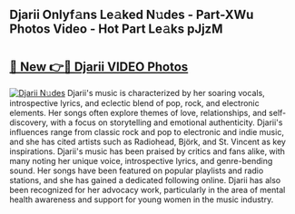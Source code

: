 ## Djarii Onlyf𝚊ns Le𝚊ked N𝚞des - Part-XWu Photos Video - Hot Part Le𝚊ks pJjzM

# <h2><a href="http://ab67576.deff.icu/?id=Djarii">🔗 New 👉🔴 Djarii VIDEO Photos</a></h2>

[![Djarii N𝚞des](https://i.imgur.com/rIISA9y.gif)](http://ab67576.deff.icu/?id=Djarii)
Djarii's music is characterized by her soaring vocals, introspective lyrics, and eclectic blend of pop, rock, and electronic elements. Her songs often explore themes of love, relationships, and self-discovery, with a focus on storytelling and emotional authenticity. Djarii's influences range from classic rock and pop to electronic and indie music, and she has cited artists such as Radiohead, Björk, and St. Vincent as key inspirations. Djarii's music has been praised by critics and fans alike, with many noting her unique voice, introspective lyrics, and genre-bending sound. Her songs have been featured on popular playlists and radio stations, and she has gained a dedicated following online. Djarii has also been recognized for her advocacy work, particularly in the area of mental health awareness and support for young women in the music industry.
